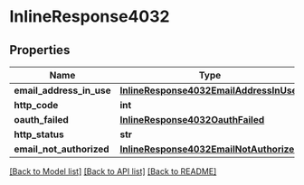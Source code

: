 # InlineResponse4032

## Properties
Name | Type | Description | Notes
------------ | ------------- | ------------- | -------------
**email_address_in_use** | [**InlineResponse4032EmailAddressInUse**](InlineResponse4032EmailAddressInUse.md) |  | [optional] 
**http_code** | **int** |  | [optional] 
**oauth_failed** | [**InlineResponse4032OauthFailed**](InlineResponse4032OauthFailed.md) |  | [optional] 
**http_status** | **str** |  | [optional] 
**email_not_authorized** | [**InlineResponse4032EmailNotAuthorized**](InlineResponse4032EmailNotAuthorized.md) |  | [optional] 

[[Back to Model list]](../README.md#documentation-for-models) [[Back to API list]](../README.md#documentation-for-api-endpoints) [[Back to README]](../README.md)


